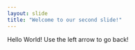 ```yaml
---
layout: slide
title: "Welcome to our second slide!"
---
```

Hello World! 
Use the left arrow to go back!